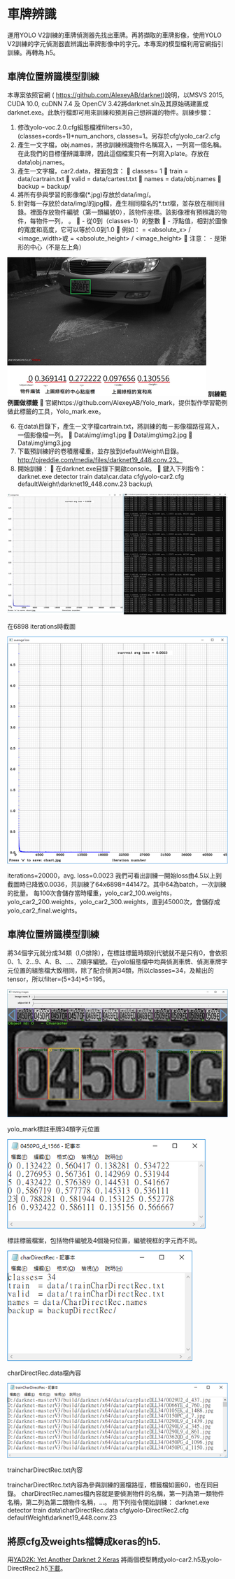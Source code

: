 # 車牌辨識
運用YOLO V2訓練的車牌偵測器先找出車牌。再將擷取的車牌影像，使用YOLO V2訓練的字元偵測器直辨識出車牌影像中的字元。本專案的模型檔利用官網指引訓練。再轉為.h5。

## 車牌位置辨識模型訓練
本專案依照官網 ( https://github.com/AlexeyAB/darknet)說明，以MSVS 2015, CUDA 10.0, cuDNN 7.4 及 OpenCV 3.42將darknet.sln及其原始碼建置成darknet.exe。此執行檔即可用來訓練和預測自己想辨識的物件。訓練步驟：
1. 修改yolo-voc.2.0.cfg組態檔裡filters=30， (classes+cords+1)*num_anchors, classes=1。另存於cfg\yolo_car2.cfg
2.	產生一文字檔，obj.names，將欲訓練辨識物件名稱寫入，一列寫一個名稱。在此我們的目標僅辨識車牌，因此這個檔案只有一列寫入plate。存放在data\obj.names。
3.	產生一文字檔，car2.data，裡面包含：
	classes= 1
	train  = data/cartrain.txt
	valid  = data/cartest.txt
	names = data/obj.names
	backup = backup/
4.	將所有參與學習的影像檔(*.jpg)存放於data/img/。
5.	針對每一存放於data/img/的jpg檔，產生相同檔名的*.txt檔，並存放在相同目錄。裡面存放物件編號（第一類編號0），該物件座標。該影像裡有預辨識的物件，每物件一列，<object-class> <x> <y> <width> <height>。
	<object-class>  - 從0到（classes-1）的整數
	<x> <y> <width> <height>  - 浮點值，相對於圖像的寬度和高度，它可以等於0.0到1.0
	例如：<x> = <absolute_x> / <image_width>或<height> = <absolute_height> / <image_height>
	注意：<x> <y>  - 是矩形的中心（不是左上角）

![訓練範例圖做標籤](./testImage/1.png) 
**訓練範例圖做標籤**
	 官網https://github.com/AlexeyAB/Yolo_mark，提供製作學習範例做此標籤的工具，Yolo_mark.exe。

6.	在data\目錄下，產生一文字檔cartrain.txt，將訓練的每ㄧ影像檔路徑寫入，一個影像檔一列。
	Data\img\img1.jpg
	Data\img\img2.jpg
	Data\img\img3.jpg
7.	下載預訓練好的卷積層權重，並存放到defaultWeight\目錄。http://pjreddie.com/media/files/darknet19_448.conv.23。
8.	開始訓練：
	在darknet.exe目錄下開啟console。
	鍵入下列指令：
darknet.exe detector train data\car.data cfg\yolo-car2.cfg  defaultWeight\darknet19_448.conv.23 backup\

![2](./testImage/2.png)

在6898 iterations時截圖

![3](./testImage/3.png)

iterations=20000，avg. loss=0.0023
我們可看出訓練一開始loss由4.5以上到截圖時已降致0.0036，共訓練了64x6898=441472。其中64為batch，一次訓練的批量。
每100次會儲存當時權重，yolo_car2_100.weights，yolo_car2_200.weights，yolo_car2_300.weights，直到45000次，會儲存成yolo_car2_final.weights。

## 車牌位置辨識模型訓練
將34個字元就分成34類（I,O排除），在標註標籤時類別代號就不是只有0，會依照0、1、2…9、A、B、…、Z順序編號。在yolo組態檔中均與偵測車牌、偵測車牌字元位置的組態檔大致相同，除了配合偵測34類，所以classes=34，及輸出的tensor，所以filter=(5+34)*5=195。

![4](./testImage/4.png) 

yolo_mark標註車牌34類字元位置

![5](./testImage/5.png)

標註標籤檔案，包括物件編號及4個幾何位置，編號視框的字元而不同。

![6](./testImage/6.png)

charDirectRec.data檔內容

![7](./testImage/7.png)

traincharDirectRec.txt內容

traincharDirectRec.txt內容為參與訓練的圖檔路徑，標籤檔如圖60，也在同目錄。
charDirectRec.names檔內容就是要偵測物件的名稱，第一列為第一類物件名稱，第二列為第二類物件名稱，…。
用下列指令開始訓練：
darknet.exe detector train data\charDirectRec.data cfg\yolo-DirectRec2.cfg  defaultWeight\darknet19_448.conv.23

## 將原cfg及weights檔轉成keras的h5.
用[YAD2K: Yet Another Darknet 2 Keras](https://github.com/allanzelener/YAD2K) 將兩個模型轉成yolo-car2.h5及yolo-DirectRec2.h5[下載](https://drive.google.com/drive/folders/11QChpWhNpD4SC8tcTBLat3MbUI2FO8IR?usp=sharing)。

